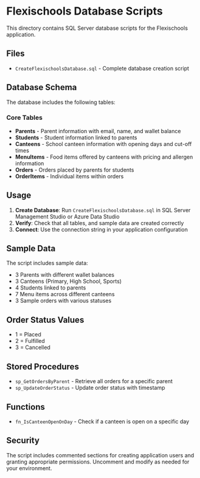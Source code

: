 # Flexischools Database Scripts

This directory contains SQL Server database scripts for the Flexischools application.

## Files

- `CreateFlexischoolsDatabase.sql` - Complete database creation script

## Database Schema

The database includes the following tables:

### Core Tables
- **Parents** - Parent information with email, name, and wallet balance
- **Students** - Student information linked to parents
- **Canteens** - School canteen information with opening days and cut-off times
- **MenuItems** - Food items offered by canteens with pricing and allergen information
- **Orders** - Orders placed by parents for students
- **OrderItems** - Individual items within orders



## Usage

1. **Create Database**: Run `CreateFlexischoolsDatabase.sql` in SQL Server Management Studio or Azure Data Studio
2. **Verify**: Check that all tables, and sample data are created correctly
3. **Connect**: Use the connection string in your application configuration

## Sample Data

The script includes sample data:
- 3 Parents with different wallet balances
- 3 Canteens (Primary, High School, Sports)
- 4 Students linked to parents
- 7 Menu items across different canteens
- 3 Sample orders with various statuses

## Order Status Values
- 1 = Placed
- 2 = Fulfilled  
- 3 = Cancelled



## Stored Procedures
- `sp_GetOrdersByParent` - Retrieve all orders for a specific parent
- `sp_UpdateOrderStatus` - Update order status with timestamp

## Functions
- `fn_IsCanteenOpenOnDay` - Check if a canteen is open on a specific day

## Security
The script includes commented sections for creating application users and granting appropriate permissions. Uncomment and modify as needed for your environment.
